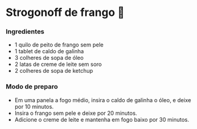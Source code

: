 # Strogonoff de frango :chicken:

### Ingredientes

- 1 quilo de peito de frango sem pele
- 1 tablet de caldo de galinha
- 3 colheres de sopa de óleo
- 2 latas de creme de leite sem soro
- 2 colheres de sopa de ketchup



### Modo de preparo

- Em uma panela a fogo médio, insira o caldo de galinha o óleo, e deixe por 10 minutos.
- Insira o frango sem pele e deixe por 20 minutos.
- Adicione o creme de leite e mantenha em fogo baixo por 30 minutos.

